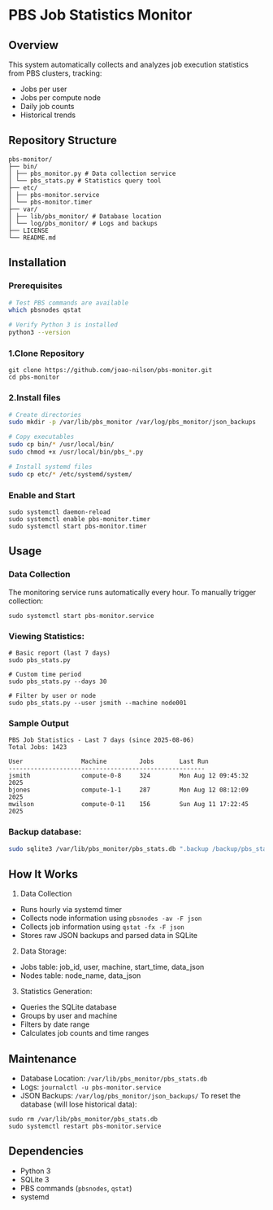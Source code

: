 # PBS Job Statistics Monitor
## Overview

This system automatically collects and analyzes job execution statistics from PBS clusters, tracking:

- Jobs per user
- Jobs per compute node
- Daily job counts
- Historical trends

## Repository Structure
```
pbs-monitor/
├── bin/
│ ├── pbs_monitor.py # Data collection service
│ └── pbs_stats.py # Statistics query tool
├── etc/
│ ├── pbs-monitor.service
│ └── pbs-monitor.timer
├── var/
│ ├── lib/pbs_monitor/ # Database location
│ └── log/pbs_monitor/ # Logs and backups
├── LICENSE
└── README.md
```

## Installation

### Prerequisites
```bash
# Test PBS commands are available
which pbsnodes qstat

# Verify Python 3 is installed
python3 --version
```
### 1.Clone Repository
```
git clone https://github.com/joao-nilson/pbs-monitor.git
cd pbs-monitor
```

### 2.Install files
```bash
# Create directories
sudo mkdir -p /var/lib/pbs_monitor /var/log/pbs_monitor/json_backups

# Copy executables
sudo cp bin/* /usr/local/bin/
sudo chmod +x /usr/local/bin/pbs_*.py

# Install systemd files
sudo cp etc/* /etc/systemd/system/
```
### Enable and Start
```
sudo systemctl daemon-reload
sudo systemctl enable pbs-monitor.timer
sudo systemctl start pbs-monitor.timer
```
## Usage
### Data Collection
The monitoring service runs automatically every hour. To manually trigger collection:
```
sudo systemctl start pbs-monitor.service
```
### Viewing Statistics:
```
# Basic report (last 7 days)
sudo pbs_stats.py

# Custom time period
sudo pbs_stats.py --days 30

# Filter by user or node
sudo pbs_stats.py --user jsmith --machine node001
```
### Sample Output
```
PBS Job Statistics - Last 7 days (since 2025-08-06)
Total Jobs: 1423

User                Machine         Jobs       Last Run
------------------------------------------------------
jsmith              compute-0-8     324        Mon Aug 12 09:45:32 2025
bjones              compute-1-1     287        Mon Aug 12 08:12:09 2025
mwilson             compute-0-11    156        Sun Aug 11 17:22:45 2025
```
### Backup database:
```bash
sudo sqlite3 /var/lib/pbs_monitor/pbs_stats.db ".backup /backup/pbs_stats_$(date +%F).db"
```
## How It Works
1. Data Collection
  - Runs hourly via systemd timer
  - Collects node information using `pbsnodes -av -F json`
  - Collects job information using `qstat -fx -F json`
  - Stores raw JSON backups and parsed data in SQLite
2. Data Storage:
  - Jobs table: job_id, user, machine, start_time, data_json
  - Nodes table: node_name, data_json
3. Statistics Generation:
  - Queries the SQLite database
  - Groups by user and machine
  - Filters by date range
  - Calculates job counts and time ranges
## Maintenance
- Database Location: `/var/lib/pbs_monitor/pbs_stats.db`
- Logs: `journalctl -u pbs-monitor.service`
- JSON Backups: `/var/log/pbs_monitor/json_backups/`
To reset the database (will lose historical data):
```
sudo rm /var/lib/pbs_monitor/pbs_stats.db
sudo systemctl restart pbs-monitor.service
```
## Dependencies
- Python 3
- SQLite 3
- PBS commands (`pbsnodes`, `qstat`)
- systemd
